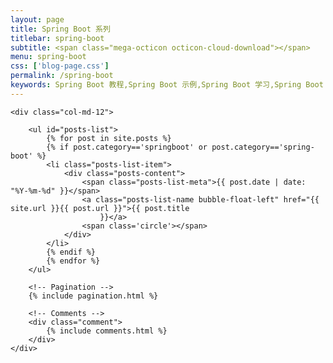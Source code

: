 ```yaml
---
layout: page
title: Spring Boot 系列
titlebar: spring-boot
subtitle: <span class="mega-octicon octicon-cloud-download"></span>
menu: spring-boot
css: ['blog-page.css']
permalink: /spring-boot
keywords: Spring Boot 教程,Spring Boot 示例,Spring Boot 学习,Spring Boot 资源,Spring Boot 2.0
---
```


<div class="row">

    <div class="col-md-12">

        <ul id="posts-list">
            {% for post in site.posts %}
            {% if post.category=='springboot' or post.category=='spring-boot' %}
            <li class="posts-list-item">
                <div class="posts-content">
                    <span class="posts-list-meta">{{ post.date | date: "%Y-%m-%d" }}</span>
                    <a class="posts-list-name bubble-float-left" href="{{ site.url }}{{ post.url }}">{{ post.title
                        }}</a>
                    <span class='circle'></span>
                </div>
            </li>
            {% endif %}
            {% endfor %}
        </ul>

        <!-- Pagination -->
        {% include pagination.html %}

        <!-- Comments -->
        <div class="comment">
            {% include comments.html %}
        </div>
    </div>

</div>
<script>
    $(document).ready(function () {

        // Enable bootstrap tooltip
        $("body").tooltip({selector: '[data-toggle=tooltip]'});

    });
</script>
